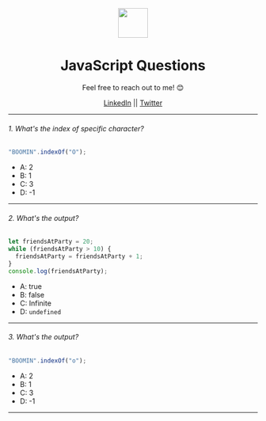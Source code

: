 <div align="center">
  <img height="60" src="https://img.icons8.com/color/344/javascript.png">
  <h1>JavaScript Questions</h1>
</div>

<p align="center">Feel free to reach out to me! 😊</p>

<p align="center">
<a href="https://www.linkedin.com/in/ghanshyamtanchak">LinkedIn</a> ||
<a href="https://x.com/gt_1357">Twitter</a>
</p>

---

###### 1. What's the index of specific character?

```javascript
"BOOMIN".indexOf("O");
```

- A: 2
- B: 1
- C: 3
- D: -1

---

###### 2. What's the output?

```javascript
let friendsAtParty = 20;
while (friendsAtParty > 10) {
  friendsAtParty = friendsAtParty + 1;
}
console.log(friendsAtParty);
```

- A: true
- B: false
- C: Infinite
- D: `undefined`

---

###### 3. What's the output?

```javascript
"BOOMIN".indexOf("o");
```

- A: 2
- B: 1
- C: 3
- D: -1

---
